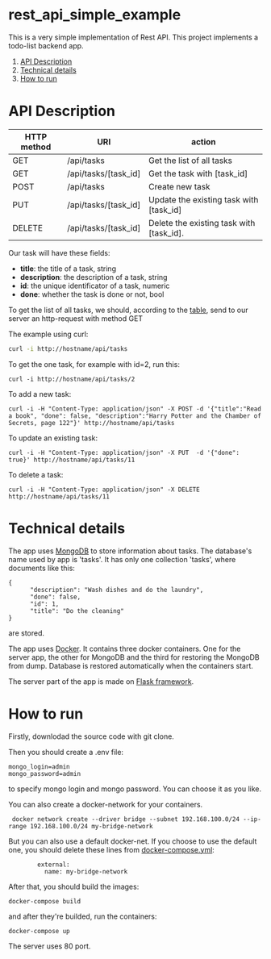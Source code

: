 # rest_api_simple_example
This is a very simple implementation of Rest API. This project implements a todo-list backend app.
1. [API Description](#api)
2. [Technical details](#tech)
3. [How to run](#run)
# API Description <a name="api"></a> 
HTTP method | URI | action <a name="table"></a>
------ | ------|----------
GET|/api/tasks| Get the list of all tasks
GET|/api/tasks/[task_id]| Get the task with [task_id]
POST|/api/tasks|Create new task
PUT|/api/tasks/[task_id]| Update the existing task with [task_id]
DELETE|/api/tasks/[task_id]| Delete the existing task with [task_id].

Our task will have these fields:
* **title**: the title of a task, string
* **description**: the description of a task, string
* **id**: the unique identificator of a task, numeric
* **done**:  whether the task is done or not, bool

To get the list of all tasks, we should, according to the [table](#table), send to our server an http-request with method GET

The example using curl:
```sh
curl -i http://hostname/api/tasks
```
To get the one task, for example with id=2, run this:
```
curl -i http://hostname/api/tasks/2
```

To add a new task:
```
curl -i -H "Content-Type: application/json" -X POST -d '{"title":"Read a book", "done": false, "description":"Harry Potter and the Chamber of Secrets, page 122"}' http://hostname/api/tasks
```
To update an existing task:
```
curl -i -H "Content-Type: application/json" -X PUT  -d '{"done": true}' http://hostname/api/tasks/11
```
To delete a task:
```
curl -i -H "Content-Type: application/json" -X DELETE http://hostname/api/tasks/11
```

# Technical details <a name="tech"></a>
The app uses [MongoDB](https://www.mongodb.com/) to store information about tasks. The database's name used by app is 'tasks'. It has only one collection 'tasks', where documents like this:
```
{
      "description": "Wash dishes and do the laundry",
      "done": false,
      "id": 1,
      "title": "Do the cleaning"
}
```
are stored.

The app uses [Docker](https://www.docker.com/). It contains three docker containers. One for the server app, the other for MongoDB and the third for restoring the MongoDB from dump. Database is restored automatically when the containers start.  

The server part of the app is made on [Flask framework](https://flask.palletsprojects.com/en/2.2.x/).
# How to run <a name="run"></a>
Firstly, downlodad the source code with git clone.

Then you should create a .env file:
```
mongo_login=admin
mongo_password=admin
```
to specify mongo login and mongo password. You can choose it as you like.

You can also create a docker-network for your containers.
```
 docker network create --driver bridge --subnet 192.168.100.0/24 --ip-range 192.168.100.0/24 my-bridge-network
```
But you can also use a default docker-net. If you choose to use the default one, you should delete these lines from [docker-compose.yml](https://github.com/marydrobotun/rest_api_simple_example/blob/main/docker-compose.yml):
```
        external:
          name: my-bridge-network
```
After that, you should build the images:
```
docker-compose build
```
and after they're builded, run the containers:
```
docker-compose up
```
The server uses 80 port.
